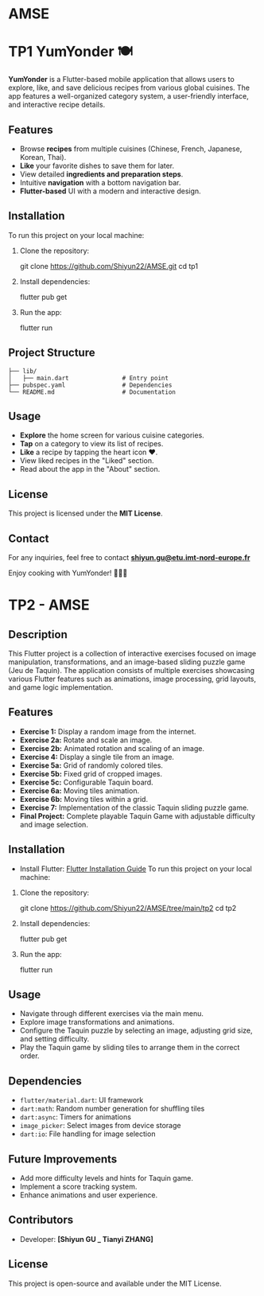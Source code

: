 # AMSE

# TP1 YumYonder 🍽️

**YumYonder** is a Flutter-based mobile application that allows users to explore, like, and save delicious recipes from various global cuisines. The app features a well-organized category system, a user-friendly interface, and interactive recipe details.

## Features
- Browse **recipes** from multiple cuisines (Chinese, French, Japanese, Korean, Thai).
- **Like** your favorite dishes to save them for later.
- View detailed **ingredients and preparation steps**.
- Intuitive **navigation** with a bottom navigation bar.
- **Flutter-based** UI with a modern and interactive design.

##  Installation
To run this project on your local machine:

1. Clone the repository:
 
   git clone https://github.com/Shiyun22/AMSE.git
   cd tp1
   
2. Install dependencies:
   
   flutter pub get
  
3. Run the app:

   flutter run


##  Project Structure
```
├── lib/
│   ├── main.dart               # Entry point
├── pubspec.yaml                # Dependencies
└── README.md                   # Documentation
```

## Usage
- **Explore** the home screen for various cuisine categories.
- **Tap** on a category to view its list of recipes.
- **Like** a recipe by tapping the heart icon ❤️.
- View liked recipes in the "Liked" section.
- Read about the app in the "About" section.



## License
This project is licensed under the **MIT License**.

## Contact
For any inquiries, feel free to contact **shiyun.gu@etu.imt-nord-europe.fr** 

Enjoy cooking with YumYonder! 🍜🍲🍛





# TP2 - AMSE

## Description
This Flutter project is a collection of interactive exercises focused on image manipulation, transformations, and an image-based sliding puzzle game (Jeu de Taquin). The application consists of multiple exercises showcasing various Flutter features such as animations, image processing, grid layouts, and game logic implementation.

## Features
- **Exercise 1:** Display a random image from the internet.
- **Exercise 2a:** Rotate and scale an image.
- **Exercise 2b:** Animated rotation and scaling of an image.
- **Exercise 4:** Display a single tile from an image.
- **Exercise 5a:** Grid of randomly colored tiles.
- **Exercise 5b:** Fixed grid of cropped images.
- **Exercise 5c:** Configurable Taquin board.
- **Exercise 6a:** Moving tiles animation.
- **Exercise 6b:** Moving tiles within a grid.
- **Exercise 7:** Implementation of the classic Taquin sliding puzzle game.
- **Final Project:** Complete playable Taquin Game with adjustable difficulty and image selection.

## Installation
- Install Flutter: [Flutter Installation Guide](https://flutter.dev/docs/get-started/install)
To run this project on your local machine:

1. Clone the repository:
 
   git clone https://github.com/Shiyun22/AMSE/tree/main/tp2
   cd tp2
   
2. Install dependencies:
   
   flutter pub get
  
3. Run the app:

   flutter run


## Usage
- Navigate through different exercises via the main menu.
- Explore image transformations and animations.
- Configure the Taquin puzzle by selecting an image, adjusting grid size, and setting difficulty.
- Play the Taquin game by sliding tiles to arrange them in the correct order.



## Dependencies
- `flutter/material.dart`: UI framework
- `dart:math`: Random number generation for shuffling tiles
- `dart:async`: Timers for animations
- `image_picker`: Select images from device storage
- `dart:io`: File handling for image selection

## Future Improvements
- Add more difficulty levels and hints for Taquin game.
- Implement a score tracking system.
- Enhance animations and user experience.

## Contributors
- Developer: **[Shiyun GU _ Tianyi ZHANG]**

## License
This project is open-source and available under the MIT License.

